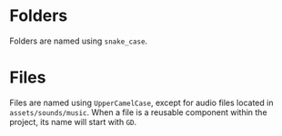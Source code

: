# Folders
Folders are named using `snake_case`.

# Files
Files are named using `UpperCamelCase`, except for audio files located in `assets/sounds/music`.
When a file is a reusable component within the project, its name will start with `GD`.